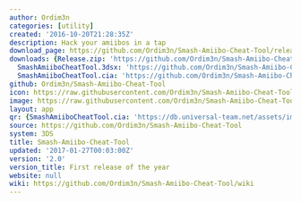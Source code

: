 ```yaml
---
author: Ordim3n
categories: [utility]
created: '2016-10-20T21:28:35Z'
description: Hack your amiibos in a tap
download_page: https://github.com/Ordim3n/Smash-Amiibo-Cheat-Tool/releases/tag/2.0
downloads: {Release.zip: 'https://github.com/Ordim3n/Smash-Amiibo-Cheat-Tool/releases/download/2.0/Release.zip',
  SmashAmiiboCheatTool.3dsx: 'https://github.com/Ordim3n/Smash-Amiibo-Cheat-Tool/releases/download/2.0/SmashAmiiboCheatTool.3dsx',
  SmashAmiiboCheatTool.cia: 'https://github.com/Ordim3n/Smash-Amiibo-Cheat-Tool/releases/download/2.0/SmashAmiiboCheatTool.cia'}
github: Ordim3n/Smash-Amiibo-Cheat-Tool
icon: https://raw.githubusercontent.com/Ordim3n/Smash-Amiibo-Cheat-Tool/master/meta/icon.png
image: https://raw.githubusercontent.com/Ordim3n/Smash-Amiibo-Cheat-Tool/master/meta/banner.png
layout: app
qr: {SmashAmiiboCheatTool.cia: 'https://db.universal-team.net/assets/images/qr/smashamiibocheattool.cia.png'}
source: https://github.com/Ordim3n/Smash-Amiibo-Cheat-Tool
system: 3DS
title: Smash-Amiibo-Cheat-Tool
updated: '2017-01-27T00:03:00Z'
version: '2.0'
version_title: First release of the year
website: null
wiki: https://github.com/Ordim3n/Smash-Amiibo-Cheat-Tool/wiki
---
```

